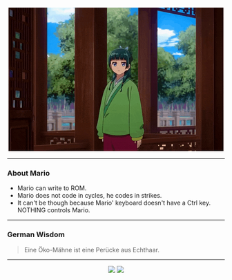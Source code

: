 <p align="center">
  <img src="assets/maomao.gif" />
</p>

---

### About Mario
- Mario can write to ROM.
- Mario does not code in cycles, he codes in strikes.
- It can't be though because Mario' keyboard doesn't have a Ctrl key.  NOTHING controls Mario.

---

### German Wisdom
> Eine Öko-Mähne ist eine Perücke aus Echthaar.

---

<p align="center">
  <a>
    <img height="180em" src="https://github-readme-stats-eight-theta.vercel.app/api?username=Torfkopp&show_icons=true&theme=dark&include_all_commits=true&count_private=true"/>
  </a>
  <a href="https://github.com/Torfkopp?tab=repositories">
    <img height="180em" src="https://github-readme-stats-eight-theta.vercel.app/api/top-langs/?username=torfkopp&layout=compact&theme=dark&langs_count=8&hide=java"/>
  </a>
</p>
